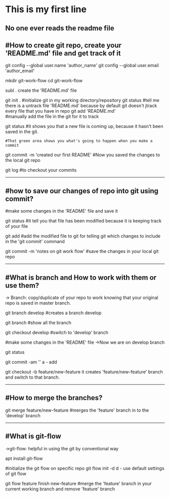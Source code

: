 # This is my first line 

No one ever reads the readme file 
-----------------------------------------------------
#How to create git repo, create your 'README.md' file and get track of it
------------------------------------------------------

git config --global user.name 'author_name'
git config --global user.email 'author_email'

mkdir git-work-flow
cd git-work-flow

subl .
create the 'README.md' file

git init . #initialize git in my working directory/repository
git status
	#tell me there is a untrack file 'README.md' because by default git doesn't jtrack every file that you have in repo
git add 'README.md'  
	#manually add the file in the git for it to track

git status
	#it shows you that a new file is coming up, because it hasn't been saved in the git.

	#That green area shows you what's going to happen when you make a commit

git commit -m 'created our first README'
	#Now you saved the changes to the local git repo

git log
	#to checkout your commits

------------------------------------------------------
#how to save our changes of repo into git using commit?
----------------------------------------------------

#make some changes in the 'README' file and save it

git status
	#it tell you that file has been modified because it is keeping track of your file

git add
	#add the modified file to git for telling git which changes to include in the 'git commit' command 

git commit -m 'notes on git work flow'
	#save the changes in your local git repo

------------------------------------------------------
#What is branch and How to work with them or use them?
-----------------------------------------------------

-> Branch: copy/duplicate of your repo to work knowing that your original repo is saved in master branch.	

git branch develop
	#creates a branch develop

git branch
	#show all the branch

git checkout develop
	#switch to 'develop' branch

#make some changes in the 'README' file
->Now we are on develop branch 

git status
	
git commit -am ''
	a - add
	
git checkout -b feature/new-feature
	it creates 'feature/new-feature' branch and switch to that branch.

------------------------------------------------------
#How to merge the branches?
------------------------------------------------------
git merge feature/new-feature
	#merges the 'feature' branch in to the 'develop' branch

------------------------------------------------------
#What is git-flow
----------------------------------------------------
->git-flow: helpful in using the git by conventional way

apt install git-flow

#initialize the git flow on specific repo
git flow init -d 
	d - use default settings of git flow

git flow feature finish new-feature
	#merge the 'feature' branch in your current working branch and remove 'feature' branch

